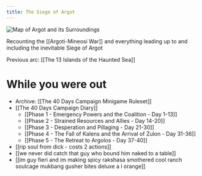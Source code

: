 ```yaml
---
title: The Siege of Argot
---
```


![Map of Argot and its Surroundings](/assets/Map.png)


Recounting the [[Argoti-Mineosi War]] and everything leading up to and including the inevitable Siege of Argot

Previous arc: [[The 13 Islands of the Haunted Sea]]

# While you were out
- Archive: [[The 40 Days Campaign Minigame Ruleset]]
- [[The 40 Days Campaign Diary]]
   - [[Phase 1 - Emergency Powers and the Coalition - Day 1-13]]
   - [[Phase 2 - Strained Resources and Allies - Day 14-20]]
   - [[Phase 3 - Desperation and Pillaging - Day 21-30]]
   - [[Phase 4 - The Fall of Kalens and the Arrival of Zulon - Day 31-36]]
   - [[Phase 5 - The Retreat to Argolos - Day 37-40]]
- [[rip soul from dick - costs 2 actions]]
- [[we never did catch that guy who bound him naked to a table]]
- [[im guy fieri and im making spicy rakshasa smothered cool ranch soulcage mukbang gusher bites deluxe a l orange]]